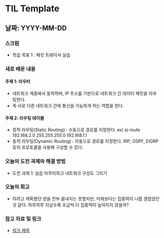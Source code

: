 # TIL Template

## 날짜: YYYY-MM-DD

### 스크럼
- 학습 목표 1 : 패킷 트레이서 실습

### 새로 배운 내용
#### 주제 1: 라우터
- 네트워크 계층에서 동작하며, IP 주소를 기반으로 네트워크 간 데이터 패킷을 라우팅한다.
- 즉 서로 다른 네트워크 간에 통신을 가능하게 하는 역할을 한다.

#### 주제 2: 라우팅 테이블
- 정적 라우팅(Static Routing) : 수동으로 경로를 지정한다. ex) ip route 192.168.2.0 255.255.255.0 192.168.1.1
- 동적 라우팅(Dynamic Routing) : 자동으로 경로를 지정한다. RIP, OSPF, EIGRP 등의 프로토콜을 사용해 구성할 수 있다.

### 오늘의 도전 과제와 해결 방법
- 도전 과제 1: 실습 마무리하고 네트워크 구성도 그리기

### 오늘의 회고
- 하려고 계획했던 양을 전부 끝내지는 못했지만, 어제보다는 집중력이 나름 괜찮았던 것 같다. 하루하루 지날수록 조금씩 더 집중력이 높아지지 않을까?

### 참고 자료 및 링크
- [링크 제목](URL)
